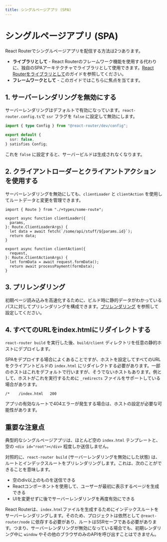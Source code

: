```yaml
---
title: シングルページアプリ (SPA)
---
```


# シングルページアプリ (SPA)

React Routerでシングルページアプリを配信する方法は2つあります。

- **ライブラリとして** - React Routerのフレームワーク機能を使用する代わりに、独自のSPAアーキテクチャでライブラリとして使用できます。[React Routerをライブラリとして](../start/library/installation)のガイドを参照してください。
- **フレームワークとして** - このガイドではこちらに焦点を当てます。

## 1. サーバーレンダリングを無効にする

サーバーレンダリングはデフォルトで有効になっています。`react-router.config.ts`で `ssr` フラグを `false` に設定して無効にします。

```ts filename=react-router.config.ts lines=[4]
import { type Config } from "@react-router/dev/config";

export default {
  ssr: false,
} satisfies Config;
```

これを `false` に設定すると、サーバービルドは生成されなくなります。

## 2. クライアントローダーとクライアントアクションを使用する

サーバーレンダリングを無効にしても、`clientLoader` と `clientAction` を使用してルートデータと変更を管理できます。

```tsx filename=some-route.tsx
import { Route } from "./+types/some-route";

export async function clientLoader({
  params,
}: Route.ClientLoaderArgs) {
  let data = await fetch(`/some/api/stuff/${params.id}`);
  return data;
}

export async function clientAction({
  request,
}: Route.ClientActionArgs) {
  let formData = await request.formData();
  return await processPayment(formData);
}
```

## 3. プリレンダリング

初期ページ読み込みを高速化するために、ビルド時に静的データがわかっているパスに対してプリレンダリングを構成できます。[プリレンダリング](./pre-rendering) を参照して設定してください。

## 4. すべてのURLをindex.htmlにリダイレクトする

`react-router build` を実行した後、`build/client` ディレクトリを任意の静的ホストにデプロイします。

SPAをデプロイする場合によくあることですが、ホストを設定してすべてのURLをクライアントビルドの `index.html` にリダイレクトする必要があります。一部のホストはこれをデフォルトで行いますが、そうでないホストもあります。例として、ホストがこれを実行するために `_redirects` ファイルをサポートしている場合があります。

```
/*    /index.html   200
```

アプリの有効なルートで404エラーが発生する場合は、ホストの設定が必要な可能性があります。

## 重要な注意点

典型的なシングルページアプリは、ほとんど空の `index.html` テンプレートと、空の `<div id="root"></div>` 程度しか送信しません。

対照的に、`react-router build` (サーバーレンダリングを無効にした状態) は、ルートとインデックスルートをプリレンダリングします。これは、次のことができることを意味します。

- 空のdiv以上のものを送信できる
- Reactコンポーネントを使用して、ユーザーが最初に表示するページを生成できる
- UIを変更せずに後でサーバーレンダリングを再度有効にできる

React Routerは、`index.html`ファイルを生成するためにインデックスルートをサーバーレンダリングします。そのため、プロジェクトは依然として `@react-router/node` に依存する必要があり、ルートはSSRセーフである必要があります。つまり、サーバーレンダリングが無効になっている場合でも、初期レンダリング中に `window` やその他のブラウザのみのAPIを呼び出すことはできません。

